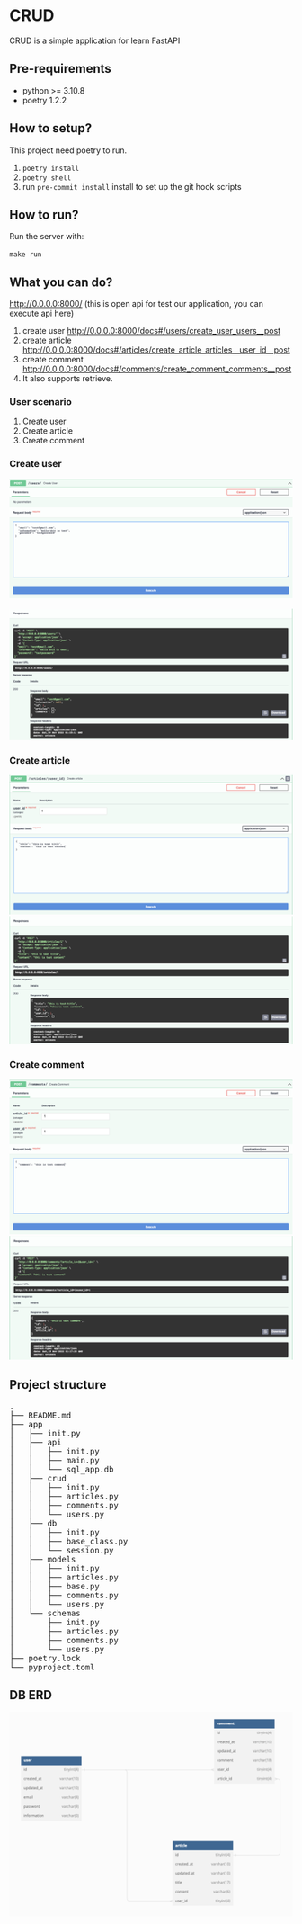 #  CRUD
CRUD is a simple application for learn FastAPI




## Pre-requirements

- python >= 3.10.8
- poetry 1.2.2

## How to setup?
This project need poetry to run.
1. `poetry install`
2. `poetry shell`
3. run `pre-commit install` install to set up the git hook scripts

## How to run?
Run the server with:

`make run`

## What you can do?
http://0.0.0.0:8000/ (this is open api for test our application, you can execute api here)

1. create user http://0.0.0.0:8000/docs#/users/create_user_users__post
2. create article http://0.0.0.0:8000/docs#/articles/create_article_articles__user_id__post
3. create comment http://0.0.0.0:8000/docs#/comments/create_comment_comments__post
4. It also supports retrieve.

### User scenario
1. Create user
2. Create article
3. Create comment

### Create user
![this is api](img/Screenshot%202022-11-19%20at%2010.09.54%20AM.png)

![this is result](img/Screenshot%202022-11-19%20at%2010.10.22%20AM.png)

### Create article
![this is api](img/Screenshot%202022-11-19%20at%2010.12.39%20AM.png)
![this is result](img/Screenshot%202022-11-19%20at%2010.12.46%20AM.png)

### Create comment
![this is api](img/Screenshot%202022-11-19%20at%2010.17.25%20AM.png)
![this is result](img/Screenshot%202022-11-19%20at%2010.17.31%20AM.png)


## Project structure


<pre>
.
├── README.md
├── app
│   ├── init.py
│   ├── api
│   │   ├── init.py
│   │   ├── main.py
│   │   └── sql_app.db
│   ├── crud
│   │   ├── init.py
│   │   ├── articles.py
│   │   ├── comments.py
│   │   └── users.py
│   ├── db
│   │   ├── init.py
│   │   ├── base_class.py
│   │   └── session.py
│   ├── models
│   │   ├── init.py
│   │   ├── articles.py
│   │   ├── base.py
│   │   ├── comments.py
│   │   └── users.py
│   └── schemas
│       ├── init.py
│       ├── articles.py
│       ├── comments.py
│       └── users.py
├── poetry.lock
└── pyproject.toml
</pre>

## DB ERD


![This is an image](img/erd.png)


